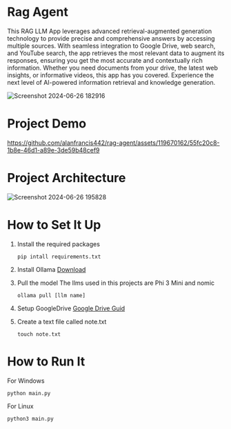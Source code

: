 # Rag Agent

This RAG LLM App leverages advanced retrieval-augmented generation technology to provide precise and comprehensive answers by accessing multiple sources. With seamless integration to Google Drive,
web search, and YouTube search, the app retrieves the most relevant data to augment its responses, ensuring you get the most accurate and contextually rich information. Whether you need documents from your drive,
the latest web insights, or informative videos, this app has you covered. Experience the next level of AI-powered information retrieval and knowledge generation.

![Screenshot 2024-06-26 182916](https://github.com/alanfrancis442/rag-agent/assets/119670162/70849016-94f9-4f43-adba-4d671a6f95c6)

# Project Demo


https://github.com/alanfrancis442/rag-agent/assets/119670162/55fc20c8-1b8e-46d1-a89e-3de59b48cef9



# Project Architecture


![Screenshot 2024-06-26 195828](https://github.com/alanfrancis442/rag-agent/assets/119670162/080ea4bc-add7-4104-a15b-650f7f36da3d)


# How to Set It Up

1. Install the required packages
    ```shell
    pip intall requirements.txt
    ```

2. Install Ollama
[Download](https://ollama.com/download)

3. Pull the model
   The llms used in this projects are Phi 3 Mini and nomic
    ```shell
    ollama pull [llm name]
    ```

4. Setup GoogleDrive
  [Google Drive Guid](https://pathway.com/developers/user-guide/connect/connectors/gdrive-connector#setting-up-google-drive)

6. Create a text file called note.txt
    ```shell
    touch note.txt
    ```

# How to Run It
  For Windows
  ```shell
  python main.py

  ```

  For Linux
  ```shell
  python3 main.py
  ```
